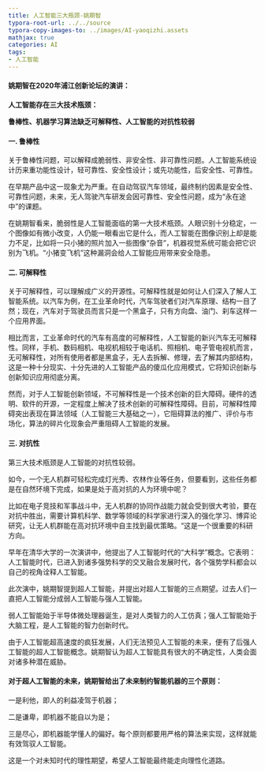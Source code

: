 ```yaml
---
title: 人工智能三大瓶颈-姚期智
typora-root-url: ../../source
typora-copy-images-to: ../images/AI-yaoqizhi.assets
mathjax: true
categories: AI
tags:
- 人工智能
---
```


#### 姚期智在2020年浦江创新论坛的演讲：

**人工智能存在三大技术瓶颈：**

**鲁棒性、机器学习算法缺乏可解释性、人工智能的对抗性较弱**

#### 一. 鲁棒性

<!--more-->

关于鲁棒性问题，可以解释成脆弱性、非安全性、非可靠性问题。人工智能系统设计历来重功能性设计，轻可靠性、安全性设计；或先功能性，后安全性、可靠性。

在早期产品中这一现象尤为严重。在自动驾驭汽车领域，最终制约因素是安全性、可靠性问题，未来，无人驾驶汽车研发会因可靠性、安全性问题，成为“永在途中”的课题。

在姚期智看来，脆弱性是人工智能面临的第一大技术瓶颈。人眼识别十分稳定，一个图像如有微小改变，人仍能一眼看出它是什么，而人工智能在图像识别上却是能力不足，比如将一只小猪的照片加入一些图像“杂音”，机器视觉系统可能会把它识别为飞机。“小猪变飞机”这种漏洞会给人工智能应用带来安全隐患。

#### 二. 可解释性

关于可解释性，可以理解成广义的开源性。可解释性就是如何让人们深入了解人工智能系统。以汽车为例，在工业革命时代，汽车驾驶者们对汽车原理、结构一目了然；现在，汽车对于驾驶员而言只是一个黑盒子，只有方向盘、油门、刹车这样一个应用界面。

相比而言，工业革命时代的汽车有高度的可解释性，人工智能的新兴汽车无可解释性。同样，手机、数码相机、电视机相较于电话机、照相机、电子管电视机而言，无可解释性，对所有使用者都是黑盒子，无人去拆解、修理，去了解其内部结构，这是一种十分现实、十分先进的人工智能产品的傻瓜化应用模式，它将知识创新与创新知识应用彻底分离。

然而，对于人工智能创新领域，不可解释性是一个技术创新的巨大障碍。硬件的透明、软件的开源，一定程度上解决了技术创新的可解释性障碍。目前，可解释性障碍突出表现在算法领域（人工智能三大基础之一），它阻碍算法的推广、评价与市场化，算法的碎片化现象会严重阻碍人工智能的发展。

#### 三. 对抗性

第三大技术瓶颈是人工智能的对抗性较弱。

如今，一个无人机群可轻松完成灯光秀、农林作业等任务，但要看到，这些任务都是在自然环境下完成，如果是处于高对抗的人为环境中呢？

比如在电子竞技和军事战斗中，无人机群的协同作战能力就会受到很大考验，要在对抗中胜出，需要计算机科学、数学等领域的科学家进行深入的强化学习、博弈论研究，让无人机群能在高对抗环境中自主找到最优策略。“这是一个很重要的科研方向。

早年在清华大学的一次演讲中，他提出了人工智能时代的“大科学”概念。它表明：人工智能时代，已进入到诸多强势科学的交叉融合发展时代，各个强势学科都会以自己的视角诠释人工智能。

此次演中，姚期智提到超人工智能，并提出对超人工智能的三点期望。过去人们一直把人工智能分成弱人工智能与强人工智能。

弱人工智能始于半导体微处理器诞生，是对人类智力的人工仿真；强人工智能始于大脑工程，是人工智能的智力创新时代。

由于人工智能超高速度的疯狂发展，人们无法预见人工智能的未来，便有了后强人工智能的超人工智能概念。姚期智认为超人工智能具有很大的不确定性，人类会面对诸多种潜在威胁。

#### 对于超人工智能的未来，姚期智给出了未来制约智能机器的三个原则：

一是利他，即人的利益凌驾于机器；

二是谦卑，即机器不能自以为是；

三是尽心，即机器能学懂人的偏好。每个原则都要用严格的算法来实现，这样就能有效驾驭人工智能。

这是一个对未知时代的理性期望，希望人工智能最终能走向理性化道路。